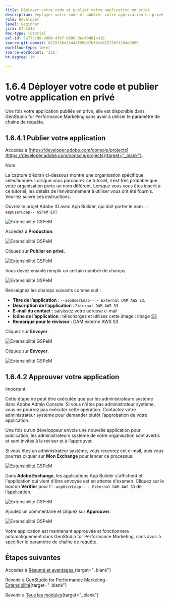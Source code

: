 ```yaml
---
title: Déployer votre code et publier votre application en privé
description: Déployer votre code et publier votre application en privé
role: Developer
level: Beginner
jira: KT-5342
doc-type: Tutorial
exl-id: 5a77ccdd-4000-4fb7-b696-dec40d01b41b
source-git-commit: 8219f3bd33448f90b87bf9ccb15738f1294e5965
workflow-type: tm+mt
source-wordcount: '351'
ht-degree: 1%

---
```


# 1.6.4 Déployer votre code et publier votre application en privé

Une fois votre application publiée en privé, elle est disponible dans GenStudio for Performance Marketing sans avoir à utiliser le paramètre de chaîne de requête.

## 1.6.4.1 Publier votre application

Accédez à [https://developer.adobe.com/console/projects](https://developer.adobe.com/console/projects){target="_blank"}.

>[!NOTE]
>
> La capture d’écran ci-dessous montre une organisation spécifique sélectionnée. Lorsque vous parcourez ce tutoriel, il est très probable que votre organisation porte un nom différent. Lorsque vous vous êtes inscrit à ce tutoriel, les détails de l’environnement à utiliser vous ont été fournis. Veuillez suivre ces instructions.

Ouvrez le projet Adobe IO avec App Builder, qui doit porter le nom `--aepUserLdap-- GSPeM EXT`.

![Extensibilité GSPeM](./images/gspemextpub1.png)

Accédez à **Production**.

![Extensibilité GSPeM](./images/gspemextpub2.png)

Cliquez sur **Publier en privé**.

![Extensibilité GSPeM](./images/gspemextpub3.png)

Vous devez ensuite remplir un certain nombre de champs.

![Extensibilité GSPeM](./images/gspemextpub4.png)

Renseignez les champs suivants comme suit :

- **Titre de l’application** : `--aepUserLdap-- - External DAM AWS S3`.
- **Description de l’application** : `External DAM AWS S3`
- **E-mail du contact** : saisissez votre adresse e-mail
- **Icône de l’application** : téléchargez et utilisez cette image : image [S3](./images/s3.jpeg)
- **Remarque pour le réviseur** : DAM externe AWS S3

Cliquez sur **Envoyer**.

![Extensibilité GSPeM](./images/gspemextpub5.png)

Cliquez sur **Envoyer**.

![Extensibilité GSPeM](./images/gspemextpub6.png)

## 1.6.4.2 Approuver votre application

>[!IMPORTANT]
>
>Cette étape ne peut être exécutée que par les administrateurs système dans Adobe Admin Console. Si vous n&#39;êtes pas administrateur système, vous ne pourrez pas exécuter cette opération. Contactez votre administrateur système pour demander plutôt l’approbation de votre application.

Une fois qu’un développeur envoie une nouvelle application pour publication, les administrateurs système de votre organisation sont avertis et sont invités à la réviser et à l’approuver.

Si vous êtes un administrateur système, vous recevrez cet e-mail, puis vous pourrez cliquer sur **Mon Exchange** pour lancer ce processus.

![Extensibilité GSPeM](./images/gspemextpub7.png)

Dans **Adobe Exchange**, les applications App Builder s&#39;affichent et l&#39;application qui vient d&#39;être envoyée est en attente d&#39;examen. Cliquez sur le bouton **Vérifier** pour l’`--aepUserLdap-- - External DAM AWS S3` de l’application.

![Extensibilité GSPeM](./images/gspemextpub8.png)

Ajoutez un commentaire et cliquez sur **Approuver**.

![Extensibilité GSPeM](./images/gspemextpub9.png)

Votre application est maintenant approuvée et fonctionnera automatiquement dans GenStudio for Performance Marketing, sans avoir à spécifier le paramètre de chaîne de requête.

## Étapes suivantes

Accédez à [ Résumé et avantages ](./summary.md){target="_blank"}

Revenir à [GenStudio for Performance Marketing - Extensibilité](./genstudioext.md){target="_blank"}

Revenir à [Tous les modules](./../../../overview.md){target="_blank"}
